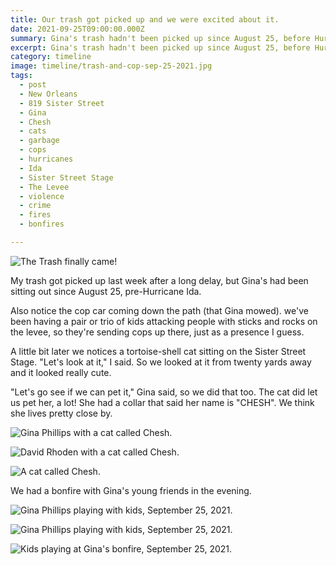 ```yaml
---
title: Our trash got picked up and we were excited about it.
date: 2021-09-25T09:00:00.000Z
summary: Gina's trash hadn't been picked up since August 25, before Hurricane Ida.
excerpt: Gina's trash hadn't been picked up since August 25, before Hurricane Ida.
category: timeline
image: timeline/trash-and-cop-sep-25-2021.jpg
tags:
  - post 
  - New Orleans
  - 819 Sister Street
  - Gina
  - Chesh
  - cats
  - garbage
  - cops
  - hurricanes
  - Ida
  - Sister Street Stage
  - The Levee
  - violence
  - crime
  - fires
  - bonfires

---
```


![The Trash finally came!](/static/img/timeline/trash-and-cop-sep-25-2021.jpg "The Trash finally came!")

My trash got picked up last week after a long delay, but Gina's had been sitting out since August 25, pre-Hurricane Ida.

Also notice the cop car coming down the path (that Gina mowed). we've been having a pair or trio of kids attacking people with sticks and rocks on the levee, so they're sending cops up there, just as a presence I guess.

A little bit later we notices a tortoise-shell cat sitting on the Sister Street Stage. "Let's look at it," I said. So we looked at it from twenty yards away and it looked really cute.

"Let's go see if we can pet it," Gina said, so we did that too. The cat did let us pet her, a lot! She had a collar that said her name is "CHESH". We think she lives pretty close by.

![Gina Phillips with a cat called Chesh.](/static/img/gina/gina-with-chesh-sep-25-2021.jpg "David Rhoden with a cat called Chesh.")

![David Rhoden with a cat called Chesh.](/static/img/timeline/david-with-chesh-sep-25-2021.jpg "David Rhoden with a cat called Chesh.")

![A cat called Chesh.](/static/img/timeline/chesh-on-porch-sep-25-2021.jpg "A cat called Chesh.")

We had a bonfire with Gina's young friends in the evening.

![Gina Phillips playing with kids, September 25, 2021.](/static/img/gina/gina-and-kids-sep-25-2021.jpg "Gina playing with kids, September, 25, 2021.")

![Gina Phillips playing with kids, September 25, 2021.](/static/img/gina/gina-bonfire-marshmallows-sep-25-2021.jpg "Gina playing with kids, September, 25, 2021.")

![Kids playing at Gina's bonfire, September 25, 2021.](/static/img/timeline/bonfire-kids-sep-25-2021.jpg "Gina playing with kids, September, 25, 2021.")